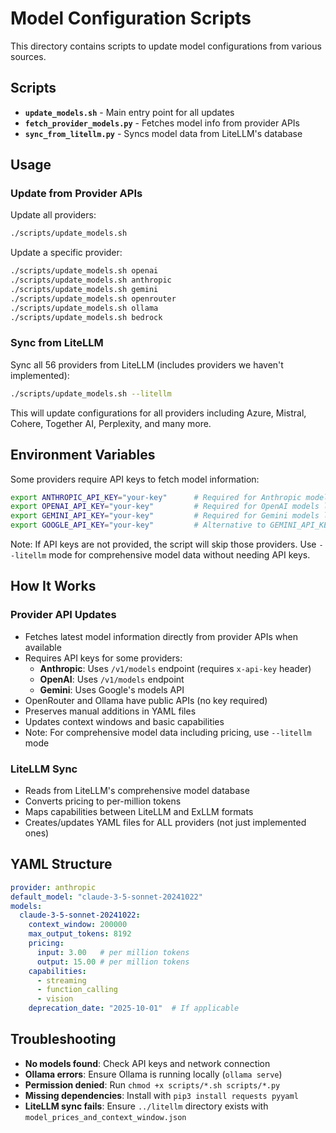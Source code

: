 # Model Configuration Scripts

This directory contains scripts to update model configurations from various sources.

## Scripts

- **`update_models.sh`** - Main entry point for all updates
- **`fetch_provider_models.py`** - Fetches model info from provider APIs
- **`sync_from_litellm.py`** - Syncs model data from LiteLLM's database

## Usage

### Update from Provider APIs

Update all providers:
```bash
./scripts/update_models.sh
```

Update a specific provider:
```bash
./scripts/update_models.sh openai
./scripts/update_models.sh anthropic
./scripts/update_models.sh gemini
./scripts/update_models.sh openrouter
./scripts/update_models.sh ollama
./scripts/update_models.sh bedrock
```

### Sync from LiteLLM

Sync all 56 providers from LiteLLM (includes providers we haven't implemented):
```bash
./scripts/update_models.sh --litellm
```

This will update configurations for all providers including Azure, Mistral, Cohere, 
Together AI, Perplexity, and many more.

## Environment Variables

Some providers require API keys to fetch model information:

```bash
export ANTHROPIC_API_KEY="your-key"      # Required for Anthropic models list
export OPENAI_API_KEY="your-key"         # Required for OpenAI models list
export GEMINI_API_KEY="your-key"         # Required for Gemini models list
export GOOGLE_API_KEY="your-key"         # Alternative to GEMINI_API_KEY
```

Note: If API keys are not provided, the script will skip those providers. 
Use `--litellm` mode for comprehensive model data without needing API keys.

## How It Works

### Provider API Updates
- Fetches latest model information directly from provider APIs when available
- Requires API keys for some providers:
  - **Anthropic**: Uses `/v1/models` endpoint (requires `x-api-key` header)
  - **OpenAI**: Uses `/v1/models` endpoint
  - **Gemini**: Uses Google's models API
- OpenRouter and Ollama have public APIs (no key required)
- Preserves manual additions in YAML files
- Updates context windows and basic capabilities
- Note: For comprehensive model data including pricing, use `--litellm` mode

### LiteLLM Sync
- Reads from LiteLLM's comprehensive model database
- Converts pricing to per-million tokens
- Maps capabilities between LiteLLM and ExLLM formats
- Creates/updates YAML files for ALL providers (not just implemented ones)

## YAML Structure

```yaml
provider: anthropic
default_model: "claude-3-5-sonnet-20241022"
models:
  claude-3-5-sonnet-20241022:
    context_window: 200000
    max_output_tokens: 8192
    pricing:
      input: 3.00   # per million tokens
      output: 15.00 # per million tokens
    capabilities:
      - streaming
      - function_calling
      - vision
    deprecation_date: "2025-10-01"  # If applicable
```

## Troubleshooting

- **No models found**: Check API keys and network connection
- **Ollama errors**: Ensure Ollama is running locally (`ollama serve`)
- **Permission denied**: Run `chmod +x scripts/*.sh scripts/*.py`
- **Missing dependencies**: Install with `pip3 install requests pyyaml`
- **LiteLLM sync fails**: Ensure `../litellm` directory exists with `model_prices_and_context_window.json`